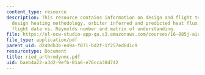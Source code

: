 ```yaml
---
content_type: resource
description: This resource contains information on design and flight test environment,
  design heating methodology, orbiter inferred and predicted heat flux, leeward surface
  flight data vs. Reynolds number and matrix of understanding.
file: https://ol-ocw-studio-app-qa.s3.amazonaws.com/courses/16-885j-aircraft-systems-engineering-fall-2005/baeb4a22a3d29efb01a6e76cca38d742_ried_arthrmdynmc.pdf
file_type: application/pdf
parent_uid: d240db3b-e49a-f071-bd2f-1f257ed6d1c9
resourcetype: Document
title: ried_arthrmdynmc.pdf
uid: baeb4a22-a3d2-9efb-01a6-e76cca38d742
---
```

